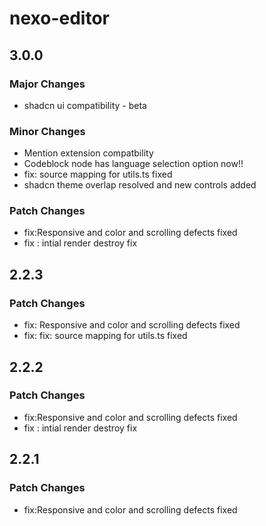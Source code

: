 # nexo-editor

## 3.0.0

### Major Changes

- shadcn ui compatibility - beta

### Minor Changes

- Mention extension compatbility
- Codeblock node has language selection option now!!
- fix: source mapping for utils.ts fixed
- shadcn theme overlap resolved and new controls added

### Patch Changes

- fix:Responsive and color and scrolling defects fixed
- fix : intial render destroy fix

## 2.2.3

### Patch Changes

- fix: Responsive and color and scrolling defects fixed
- fix: fix: source mapping for utils.ts fixed

## 2.2.2

### Patch Changes

- fix:Responsive and color and scrolling defects fixed
- fix : intial render destroy fix

## 2.2.1

### Patch Changes

- fix:Responsive and color and scrolling defects fixed
